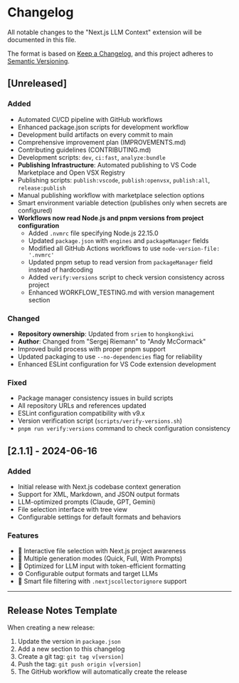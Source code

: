 # Changelog

All notable changes to the "Next.js LLM Context" extension will be documented in this file.

The format is based on [Keep a Changelog](https://keepachangelog.com/en/1.0.0/),
and this project adheres to [Semantic Versioning](https://semver.org/spec/v2.0.0.html).

## [Unreleased]

### Added
- Automated CI/CD pipeline with GitHub workflows
- Enhanced package.json scripts for development workflow
- Development build artifacts on every commit to main
- Comprehensive improvement plan (IMPROVEMENTS.md)
- Contributing guidelines (CONTRIBUTING.md)
- Development scripts: `dev`, `ci:fast`, `analyze:bundle`
- **Publishing Infrastructure**: Automated publishing to VS Code Marketplace and Open VSX Registry
- Publishing scripts: `publish:vscode`, `publish:openvsx`, `publish:all`, `release:publish`
- Manual publishing workflow with marketplace selection options
- Smart environment variable detection (publishes only when secrets are configured)
- **Workflows now read Node.js and pnpm versions from project configuration**
  - Added `.nvmrc` file specifying Node.js 22.15.0
  - Updated `package.json` with `engines` and `packageManager` fields
  - Modified all GitHub Actions workflows to use `node-version-file: '.nvmrc'`
  - Updated pnpm setup to read version from `packageManager` field instead of hardcoding
  - Added `verify:versions` script to check version consistency across project
  - Enhanced WORKFLOW_TESTING.md with version management section

### Changed
- **Repository ownership**: Updated from `sriem` to `hongkongkiwi`
- **Author**: Changed from "Sergej Riemann" to "Andy McCormack"
- Improved build process with proper pnpm support
- Updated packaging to use `--no-dependencies` flag for reliability
- Enhanced ESLint configuration for VS Code extension development

### Fixed
- Package manager consistency issues in build scripts
- All repository URLs and references updated
- ESLint configuration compatibility with v9.x
- Version verification script (`scripts/verify-versions.sh`)
- `pnpm run verify:versions` command to check configuration consistency

## [2.1.1] - 2024-06-16

### Added
- Initial release with Next.js codebase context generation
- Support for XML, Markdown, and JSON output formats
- LLM-optimized prompts (Claude, GPT, Gemini)
- File selection interface with tree view
- Configurable settings for default formats and behaviors

### Features
- 📁 Interactive file selection with Next.js project awareness
- 🚀 Multiple generation modes (Quick, Full, With Prompts)
- 🎯 Optimized for LLM input with token-efficient formatting
- ⚙️ Configurable output formats and target LLMs
- 🔧 Smart file filtering with `.nextjscollectorignore` support

---

## Release Notes Template

When creating a new release:

1. Update the version in `package.json`
2. Add a new section to this changelog
3. Create a git tag: `git tag v[version]`
4. Push the tag: `git push origin v[version]`
5. The GitHub workflow will automatically create the release 
